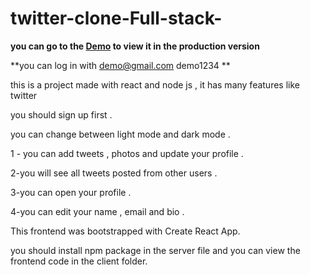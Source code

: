 ﻿# twitter-clone-Full-stack-
 **you can go to the [**Demo**](https://twitter-clone-zyad.herokuapp.com/) to view it in the production version**

**you can log in with demo@gmail.com   demo1234 **
 
this is a project made with react and node js , it has many features like twitter 

you should sign up first .

you can change between light mode and dark mode .

1 - you can add tweets , photos and update your profile .

2-you will see all tweets posted from other users .

3-you can open your profile .

4-you can edit your name , email and bio .

This frontend was bootstrapped with Create React App.

you should install npm package in the server file and you can view the frontend code in the client folder.
